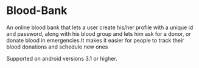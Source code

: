 Blood-Bank
==========

An online blood bank that lets a user create his/her profile with a unique id and password, along with his blood group and lets him ask for a donor, or donate blood in emergencies.It makes it easier for people to track their blood donations and schedule new ones

Supported on android versions 3.1 or higher.
